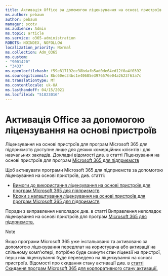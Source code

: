 ```yaml
---
title: Активація Office за допомогою ліцензування на основі пристроїв
ms.author: pebaum
author: pebaum
manager: scotv
ms.audience: Admin
ms.topic: article
ms.service: o365-administration
ROBOTS: NOINDEX, NOFOLLOW
localization_priority: Normal
ms.collection: Adm_O365
ms.custom:
- "9001420"
- "3433"
ms.openlocfilehash: f59e817192ee38bdafb5ad0de64ed12f0a4f0392
ms.sourcegitcommit: 8bc60ec34bc1e40685e3976576e04a2623f63a7c
ms.translationtype: MT
ms.contentlocale: uk-UA
ms.lasthandoff: 04/15/2021
ms.locfileid: "51823016"
---
```

# <a name="activating-office-using-device-based-licensing"></a>Активація Office за допомогою ліцензування на основі пристроїв

Ліцензування на основі пристроїв для програм Microsoft 365 для підприємств доступне лише для деяких комерційних клієнтів і для навчальних закладів. Докладні відомості див. в статті Ліцензування на основі пристроїв для програм [Microsoft 365 для підприємств](https://docs.microsoft.com/deployoffice/device-based-licensing)

Щоб активувати програми Microsoft 365 для підприємств за допомогою ліцензування на основі пристроїв, див. статті:

- [Вимоги до використання ліцензування на основі пристроїв для програм Microsoft 365 для підприємств](https://docs.microsoft.com/deployoffice/device-based-licensing#requirements-for-using-device-based-licensing-for-microsoft-365-apps-for-enterprise)
- [Кроки з налаштування ліцензування на основі пристроїв для програм Microsoft 365 для підприємств](https://docs.microsoft.com/deployoffice/device-based-licensing#steps-to-configure-device-based-licensing-for-microsoft-365-apps-for-enterprise)

Поради з виправлення неполадок див. в статті Виправлення неполадок ліцензування на основі пристроїв для програм [Microsoft 365 для підприємств.](https://docs.microsoft.com/deployoffice/device-based-licensing#troubleshoot-device-based-licensing-for-microsoft-365-apps-for-enterprise)

> [!NOTE]
> Якщо програми Microsoft 365 уже інстальовано та активовано за допомогою ліцензування передплат на користувача або активації на спільному комп'ютері, потрібно буде скинути стан ліцензії на пристрої, перш ніж ліцензування буде переведено на ліцензування на основі пристроїв. Відомості про скидання стану активації див. в [статті Скидання програм Microsoft 365 для корпоративного стану активації.](https://docs.microsoft.com/office/troubleshoot/activation/reset-office-365-proplus-activation-state)
